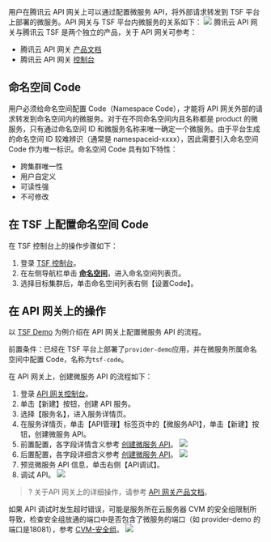 用户在腾讯云 API 网关上可以通过配置微服务 API，将外部请求转发到 TSF 平台上部署的微服务。API 网关与 TSF 平台内微服务的关系如下：
![](https://main.qcloudimg.com/raw/efc43843783e9bd53afde3497abe14b1.png)
腾讯云 API 网关与腾讯云 TSF 是两个独立的产品，关于 API 网关可参考：

- 腾讯云 API 网关 [产品文档](https://cloud.tencent.com/document/product/628)
- 腾讯云 API 网关 [控制台](https://console.cloud.tencent.com/apigateway)



## 命名空间 Code

用户必须给命名空间配置 Code（Namespace Code），才能将 API 网关外部的请求转发到命名空间内的微服务。对于在不同命名空间内且名称都是 product 的微服务，只有通过命名空间 ID 和微服务名称来唯一确定一个微服务。由于平台生成的命名空间 ID 较难辨识（通常是 namespaceid-xxxx），因此需要引入命名空间 Code 作为唯一标识。命名空间 Code 具有如下特性：

- 跨集群唯一性
- 用户自定义
- 可读性强
- 不可修改



## 在 TSF 上配置命名空间 Code

在 TSF 控制台上的操作步骤如下：

1. 登录 [TSF 控制台](https://console.cloud.tencent.com/tsf)。
2. 在左侧导航栏单击 [**命名空间**](https://console.cloud.tencent.com/tsf/namespace)，进入命名空间列表页。
3. 选择目标集群后，单击命名空间列表右侧【设置Code】。


## 在 API 网关上的操作

以 [TSF Demo](https://cloud.tencent.com/document/product/649/20231) 为例介绍在 API 网关上配置微服务 API 的流程。

前置条件：已经在 TSF 平台上部署了`provider-demo`应用，并在微服务所属命名空间中配置 Code，名称为`tsf-code`。

在 API 网关上，创建微服务 API 的流程如下：
1. 登录 [API 网关控制台](https://console.cloud.tencent.com/apigateway/index)。
2. 单击【新建】按钮，创建 API 服务。
3. 选择【服务名】，进入服务详情页。
4. 在服务详情页，单击【API管理】标签页中的【微服务API】，单击【新建】按钮，创建微服务 API。
5. 前置配置，各字段详情含义参考 [创建微服务 API](https://cloud.tencent.com/document/product/628/17561)。
![](https://main.qcloudimg.com/raw/502249689f131ebc8c23aa001d0c626d.png)
6. 后置配置，各字段详细含义参考 [创建微服务 API](https://cloud.tencent.com/document/product/628/17561)。
![](https://main.qcloudimg.com/raw/edf10a3eb00cc9742d07327f3881099d.png)
7. 预览微服务 API 信息，单击右侧【API调试】。
8. 调试 API。
![](https://main.qcloudimg.com/raw/e5729bb36b9d1a592cc4c67c4dfd9118.png)

>? 关于API 网关上的详细操作，请参考 [API 网关产品文档](https://cloud.tencent.com/document/product/628)。



如果 API 调试时发生超时错误，可能是服务所在云服务器 CVM 的安全组限制所导致，检查安全组放通的端口中是否包含了微服务的端口（如 provider-demo 的端口是18081），参考 [CVM-安全组](https://cloud.tencent.com/document/product/213/12453)。
![](https://main.qcloudimg.com/raw/532e8bd715689a93b7ec90f24c9fc402.png)
